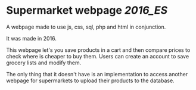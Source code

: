 # Supermarket webpage _2016_ES_
 A webpage made to use js, css, sql, php and html in conjunction.

 It was made in 2016.


 This webpage let's you save products in a cart and then compare prices to check where is cheaper to buy them.
 Users can create an account to save grocery lists and modify them.

 The only thing that it doesn't have is an implementation to access another webpage for supermarkets to upload their products to the database.
